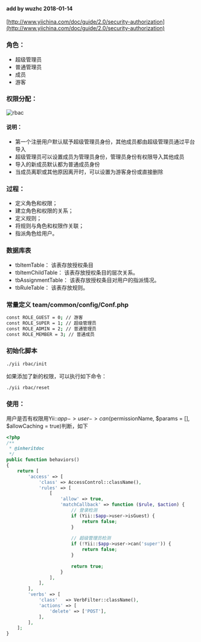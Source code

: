 #### add by wuzhc 2018-01-14
[http://www.yiichina.com/doc/guide/2.0/security-authorization](http://www.yiichina.com/doc/guide/2.0/security-authorization)


### 角色：
- 超级管理员
- 普通管理员
- 成员
- 游客

### 权限分配：
![rbac](https://github.com/wuzhc/manage/blob/master/docs/images/rbac.png)
#### 说明：
- 第一个注册用户默认赋予超级管理员身份，其他成员都由超级管理员通过平台导入
- 超级管理员可以设置成员为管理员身份，管理员身份有权限导入其他成员
- 导入的新成员默认都为普通成员身份
- 当成员离职或其他原因离开时，可以设置为游客身份或直接删除

### 过程：
- 定义角色和权限；
- 建立角色和权限的关系；
- 定义规则；
- 将规则与角色和权限作关联；
- 指派角色给用户。

### 数据库表
- tbItemTable： 该表存放授权条目
- tbItemChildTable： 该表存放授权条目的层次关系。
- tbAssignmentTable： 该表存放授权条目对用户的指派情况。
- tbRuleTable： 该表存放规则。

### 常量定义 team/common/config/Conf.php
```bash
const ROLE_GUEST = 0; // 游客
const ROLE_SUPER = 1; // 超级管理员
const ROLE_ADMIN = 2; // 普通管理员
const ROLE_MEMBER = 3; // 普通成员
```

### 初始化脚本
```bash
./yii rbac/init
```
如果添加了新的权限，可以执行如下命令：
```bash
./yii rbac/reset
```

### 使用：
用户是否有权限用Yii::$app->user->can($permissionName, $params = [], $allowCaching = true)判断，如下
```php
<?php
/**
 * @inheritdoc
 */
public function behaviors()
{
    return [
        'access' => [
            'class' => AccessControl::className(),
            'rules' => [
                [
                    'allow' => true,
                    'matchCallback' => function ($rule, $action) {
                        // 登录检测
                        if (Yii::$app->user->isGuest) {
                            return false;
                        }
                        
                        // 超级管理员检测
                        if (!Yii::$app->user->can('super')) {
                            return false;
                        }
                        
                        return true;
                    }
                ],
            ],
        ],
        'verbs' => [
            'class'   => VerbFilter::className(),
            'actions' => [
                'delete' => ['POST'],
            ],
        ],
    ];
}
```
